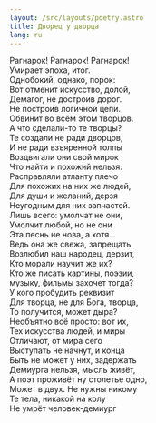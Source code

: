```yaml
---
layout: /src/layouts/poetry.astro
title: Дворец у дворца
lang: ru
---
```


Рагнарок! Рагнарок! Рагнарок!  
Умирает эпоха, итог.  
Однобокий, однако, порок:  
Вот отменит искусство, долой,  
Демагог, не достроив дорог.  
Не построив логичной цепи.  
Обвинит во всём этом творцов.  
А что сделали-то те творцы?  
Те создали не ради дворцов,  
И не ради взъяренной толпы  
Воздвигали они свой мирок  
Что найти и похожий нельзя:  
Расправляли атланту плечо  
Для похожих на них же людей,  
Для души и желаний, дерзя  
Неугодным для них запчастей.  
Лишь всего: умолчат не они,  
Умолчит любой, но не они  
Эта песнь не нова, а хотя...  
Ведь она же свежа, запрещать  
Возлюбил наш народец, дерзит,  
Кто морали научит же их?  
Кто же писать картины, поэзии,  
музыку, фильмы захочет тогда?  
У кого пробудить реквизит  
Для творца, не для Бога, творца,  
То получится, может дыра?  
Необъятно всё просто: вот их,  
Тех искусства людей, и миры  
Отличают, от мира сего  
Выступать не начнут, и конца  
Быть не может у них, задержать  
Демиурга нельзя, мысль живёт,  
А поэт проживёт ну столетье одно,  
Может в двух. Не нужны никому  
Те тела, никакой на колу  
Не умрёт человек-демиург
